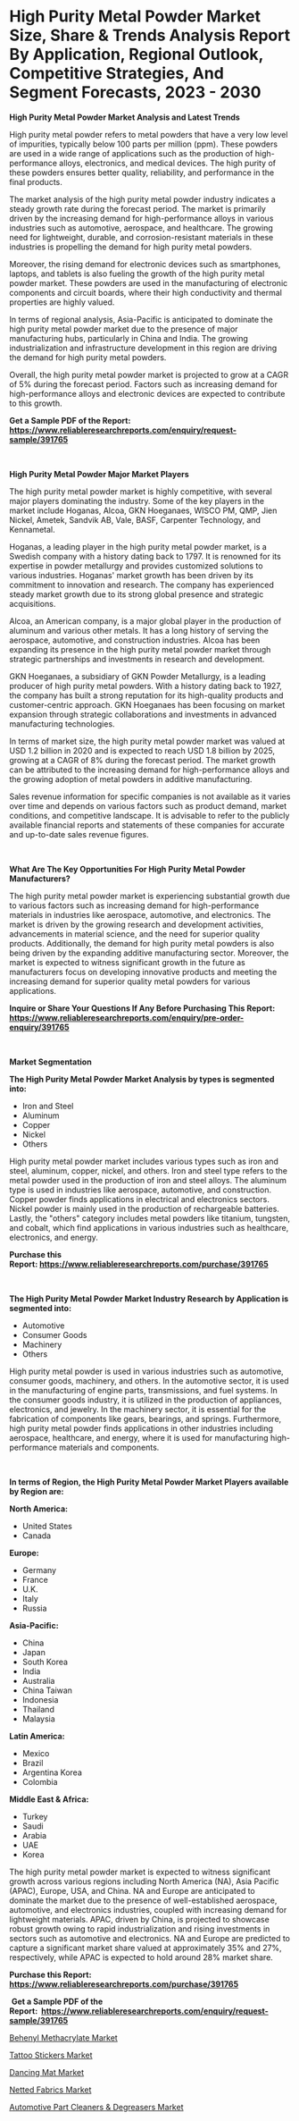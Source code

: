 <p><h1>High Purity Metal Powder Market Size, Share & Trends Analysis Report By Application, Regional Outlook, Competitive Strategies, And Segment Forecasts, 2023 - 2030</h1></p><p><strong>High Purity Metal Powder Market Analysis and Latest Trends</strong></p>
<p><p>High purity metal powder refers to metal powders that have a very low level of impurities, typically below 100 parts per million (ppm). These powders are used in a wide range of applications such as the production of high-performance alloys, electronics, and medical devices. The high purity of these powders ensures better quality, reliability, and performance in the final products.</p><p>The market analysis of the high purity metal powder industry indicates a steady growth rate during the forecast period. The market is primarily driven by the increasing demand for high-performance alloys in various industries such as automotive, aerospace, and healthcare. The growing need for lightweight, durable, and corrosion-resistant materials in these industries is propelling the demand for high purity metal powders.</p><p>Moreover, the rising demand for electronic devices such as smartphones, laptops, and tablets is also fueling the growth of the high purity metal powder market. These powders are used in the manufacturing of electronic components and circuit boards, where their high conductivity and thermal properties are highly valued.</p><p>In terms of regional analysis, Asia-Pacific is anticipated to dominate the high purity metal powder market due to the presence of major manufacturing hubs, particularly in China and India. The growing industrialization and infrastructure development in this region are driving the demand for high purity metal powders.</p><p>Overall, the high purity metal powder market is projected to grow at a CAGR of 5% during the forecast period. Factors such as increasing demand for high-performance alloys and electronic devices are expected to contribute to this growth.</p></p>
<p><strong>Get a Sample PDF of the Report:&nbsp; <a href="https://www.reliableresearchreports.com/enquiry/request-sample/391765">https://www.reliableresearchreports.com/enquiry/request-sample/391765</a></strong></p>
<p>&nbsp;</p>
<p><strong>High Purity Metal Powder Major Market Players</strong></p>
<p><p>The high purity metal powder market is highly competitive, with several major players dominating the industry. Some of the key players in the market include Hoganas, Alcoa, GKN Hoeganaes, WISCO PM, QMP, Jien Nickel, Ametek, Sandvik AB, Vale, BASF, Carpenter Technology, and Kennametal.</p><p>Hoganas, a leading player in the high purity metal powder market, is a Swedish company with a history dating back to 1797. It is renowned for its expertise in powder metallurgy and provides customized solutions to various industries. Hoganas' market growth has been driven by its commitment to innovation and research. The company has experienced steady market growth due to its strong global presence and strategic acquisitions.</p><p>Alcoa, an American company, is a major global player in the production of aluminum and various other metals. It has a long history of serving the aerospace, automotive, and construction industries. Alcoa has been expanding its presence in the high purity metal powder market through strategic partnerships and investments in research and development.</p><p>GKN Hoeganaes, a subsidiary of GKN Powder Metallurgy, is a leading producer of high purity metal powders. With a history dating back to 1927, the company has built a strong reputation for its high-quality products and customer-centric approach. GKN Hoeganaes has been focusing on market expansion through strategic collaborations and investments in advanced manufacturing technologies.</p><p>In terms of market size, the high purity metal powder market was valued at USD 1.2 billion in 2020 and is expected to reach USD 1.8 billion by 2025, growing at a CAGR of 8% during the forecast period. The market growth can be attributed to the increasing demand for high-performance alloys and the growing adoption of metal powders in additive manufacturing.</p><p>Sales revenue information for specific companies is not available as it varies over time and depends on various factors such as product demand, market conditions, and competitive landscape. It is advisable to refer to the publicly available financial reports and statements of these companies for accurate and up-to-date sales revenue figures.</p></p>
<p>&nbsp;</p>
<p><strong>What Are The Key Opportunities For High Purity Metal Powder Manufacturers?</strong></p>
<p><p>The high purity metal powder market is experiencing substantial growth due to various factors such as increasing demand for high-performance materials in industries like aerospace, automotive, and electronics. The market is driven by the growing research and development activities, advancements in material science, and the need for superior quality products. Additionally, the demand for high purity metal powders is also being driven by the expanding additive manufacturing sector. Moreover, the market is expected to witness significant growth in the future as manufacturers focus on developing innovative products and meeting the increasing demand for superior quality metal powders for various applications.</p></p>
<p><strong>Inquire or Share Your Questions If Any Before Purchasing This Report: <a href="https://www.reliableresearchreports.com/enquiry/pre-order-enquiry/391765">https://www.reliableresearchreports.com/enquiry/pre-order-enquiry/391765</a></strong></p>
<p>&nbsp;</p>
<p><strong>Market Segmentation</strong></p>
<p><strong>The High Purity Metal Powder Market Analysis by types is segmented into:</strong></p>
<p><ul><li>Iron and Steel</li><li>Aluminum</li><li>Copper</li><li>Nickel</li><li>Others</li></ul></p>
<p><p>High purity metal powder market includes various types such as iron and steel, aluminum, copper, nickel, and others. Iron and steel type refers to the metal powder used in the production of iron and steel alloys. The aluminum type is used in industries like aerospace, automotive, and construction. Copper powder finds applications in electrical and electronics sectors. Nickel powder is mainly used in the production of rechargeable batteries. Lastly, the "others" category includes metal powders like titanium, tungsten, and cobalt, which find applications in various industries such as healthcare, electronics, and energy.</p></p>
<p><strong>Purchase this Report:&nbsp;<a href="https://www.reliableresearchreports.com/purchase/391765">https://www.reliableresearchreports.com/purchase/391765</a></strong></p>
<p>&nbsp;</p>
<p><strong>The High Purity Metal Powder Market Industry Research by Application is segmented into:</strong></p>
<p><ul><li>Automotive</li><li>Consumer Goods</li><li>Machinery</li><li>Others</li></ul></p>
<p><p>High purity metal powder is used in various industries such as automotive, consumer goods, machinery, and others. In the automotive sector, it is used in the manufacturing of engine parts, transmissions, and fuel systems. In the consumer goods industry, it is utilized in the production of appliances, electronics, and jewelry. In the machinery sector, it is essential for the fabrication of components like gears, bearings, and springs. Furthermore, high purity metal powder finds applications in other industries including aerospace, healthcare, and energy, where it is used for manufacturing high-performance materials and components.</p></p>
<p>&nbsp;</p>
<p><strong>In terms of Region, the High Purity Metal Powder Market Players available by Region are:</strong></p>
<p>
    <p> <strong> North America: </strong>
        <ul>
            <li>United States</li>
            <li>Canada</li>
        </ul>
        </p> 
    <p> <strong> Europe: </strong>
        <ul>
            <li>Germany</li>
            <li>France</li>
            <li>U.K.</li>
            <li>Italy</li>
            <li>Russia</li>
        </ul>
        </p> 
    <p> <strong> Asia-Pacific: </strong>
        <ul>
            <li>China</li>
            <li>Japan</li>
            <li>South Korea</li>
            <li>India</li>
            <li>Australia</li>
            <li>China Taiwan</li>
            <li>Indonesia</li>
            <li>Thailand</li>
            <li>Malaysia</li>
        </ul>
        </p> 
    <p> <strong> Latin America: </strong>
        <ul>
            <li>Mexico</li>
            <li>Brazil</li>
            <li>Argentina Korea</li>
            <li>Colombia</li>
        </ul>
        </p> 
    <p> <strong> Middle East & Africa: </strong>
        <ul>
            <li>Turkey</li>
            <li>Saudi</li>
            <li>Arabia</li>
            <li>UAE</li>
            <li>Korea</li>
        </ul>
    </p>
    </p>
<p><p>The high purity metal powder market is expected to witness significant growth across various regions including North America (NA), Asia Pacific (APAC), Europe, USA, and China. NA and Europe are anticipated to dominate the market due to the presence of well-established aerospace, automotive, and electronics industries, coupled with increasing demand for lightweight materials. APAC, driven by China, is projected to showcase robust growth owing to rapid industrialization and rising investments in sectors such as automotive and electronics. NA and Europe are predicted to capture a significant market share valued at approximately 35% and 27%, respectively, while APAC is expected to hold around 28% market share.</p></p>
<p><strong>Purchase this Report: <a href="https://www.reliableresearchreports.com/purchase/391765">https://www.reliableresearchreports.com/purchase/391765</a></strong></p>
<p>&nbsp;<strong>Get a Sample PDF of the Report:&nbsp;&nbsp;<a href="https://www.reliableresearchreports.com/enquiry/request-sample/391765">https://www.reliableresearchreports.com/enquiry/request-sample/391765</a></strong></p>
<p><strong></strong></p>
<p><p><a href="https://github.com/luckyshygirl/Market-Research-Report-List-1/blob/main/behenyl-methacrylate-market.md">Behenyl Methacrylate Market</a></p><p><a href="https://www.linkedin.com/pulse/tattoo-stickers-market-share-amp-new-trends-analysis-nrlhe/">Tattoo Stickers Market</a></p><p><a href="https://www.linkedin.com/pulse/dancing-mat-market-insights-players-forecast-till-5n3ce/">Dancing Mat Market</a></p><p><a href="https://medium.com/@kellielakin_97357/netted-fabrics-market-insight-market-trends-growth-forecasted-from-2023-to-2030-1c72121aeb03">Netted Fabrics Market</a></p><p><a href="https://medium.com/@irmaabshire/analyzing-automotive-part-cleaners-degreasers-market-global-industry-perspective-and-forecast-49e96086556e">Automotive Part Cleaners & Degreasers Market</a></p></p>